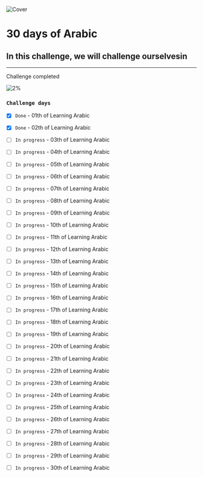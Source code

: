 ![Cover](https://user-images.githubusercontent.com/77260050/144097650-92adfe6e-a0d0-410b-b88e-ec7661f8fdf7.png)
# 30 days of Arabic

## In this challenge, we will challenge ourselvesin 

---
Challenge completed

![2%](https://progress-bar.dev/2/?title=Done)


### `Challenge days`


- [x] `Done` - 01th of Learning Arabic 

- [x] `Done` - 02th of Learning Arabic

- [ ] `In progress` - 03th of Learning Arabic

- [ ] `In progress` - 04th of Learning Arabic

- [ ] `In progress` - 05th of Learning Arabic

- [ ] `In progress` - 06th of Learning Arabic

- [ ] `In progress` - 07th of Learning Arabic

- [ ] `In progress` - 08th of Learning Arabic

- [ ] `In progress` - 09th of Learning Arabic

- [ ] `In progress` - 10th of Learning Arabic

- [ ] `In progress` - 11th of Learning Arabic

- [ ] `In progress` - 12th of Learning Arabic

- [ ] `In progress` - 13th of Learning Arabic

- [ ] `In progress` - 14th of Learning Arabic

- [ ] `In progress` - 15th of Learning Arabic

- [ ] `In progress` - 16th of Learning Arabic

- [ ] `In progress` - 17th of Learning Arabic

- [ ] `In progress` - 18th of Learning Arabic

- [ ] `In progress` - 19th of Learning Arabic

- [ ] `In progress` - 20th of Learning Arabic

- [ ] `In progress` - 21th of Learning Arabic

- [ ] `In progress` - 22th of Learning Arabic

- [ ] `In progress` - 23th of Learning Arabic

- [ ] `In progress` - 24th of Learning Arabic

- [ ] `In progress` - 25th of Learning Arabic

- [ ] `In progress` - 26th of Learning Arabic

- [ ] `In progress` - 27th of Learning Arabic

- [ ] `In progress` - 28th of Learning Arabic

- [ ] `In progress` - 29th of Learning Arabic

- [ ] `In progress` - 30th of Learning Arabic
